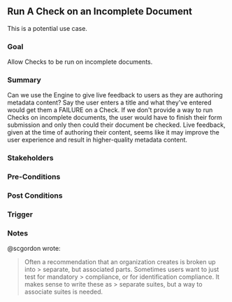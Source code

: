 ## Run A Check on an Incomplete Document

This is a potential use case.

### Goal

Allow Checks to be run on incomplete documents.

### Summary

Can we use the Engine to give live feedback to users as they are authoring
metadata content? Say the user enters a title and what they've entered would
get them a FAILURE on a Check. If we don't provide a way to run Checks on
incomplete documents, the user would have to finish their form submission and
only then could their document be checked. Live feedback, given at the time of
authoring their content, seems like it may improve the user experience and
result in higher-quality metadata content.

### Stakeholders

### Pre-Conditions

### Post Conditions

### Trigger

### Notes

@scgordon wrote:

> Often a recommendation that an organization creates is broken up into > separate, but associated parts. Sometimes users want to just test for mandatory > compliance, or for identification compliance. It makes sense to write these as > separate suites, but a way to associate suites is needed.
